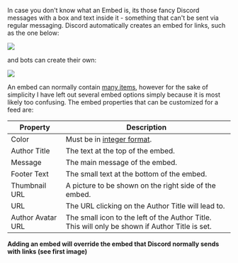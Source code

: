 In case you don't know what an Embed is, its those fancy Discord messages with a box and text inside it - something that can't be sent via regular messaging. Discord automatically creates an embed for links, such as the one below:

![](http://i.imgur.com/QDtek1N.png)

and bots can create their own:

![](http://i.imgur.com/svtnnBl.png)

An embed can normally contain [many items](https://cdn.discordapp.com/attachments/84319995256905728/252292324967710721/embed.png), however for the sake of simplicity I have left out several embed options simply because it is most likely too confusing. The embed properties that can be customized for a feed are:


|Property|Description|
|-----|-----|
|Color|Must be in [integer format](https://www.shodor.org/stella2java/rgbint.html).|
|Author Title|The text at the top of the embed.|
|Message|The main message of the embed.|
|Footer Text|The small text at the bottom of the embed.|
|Thumbnail URL|A picture to be shown on the right side of the embed.|
|URL|The URL clicking on the Author Title will lead to.|
|Author Avatar URL|The small icon to the left of the Author Title. This will only be shown if Author Title is set.|

**Adding an embed will override the embed that Discord normally sends with links (see first image)**